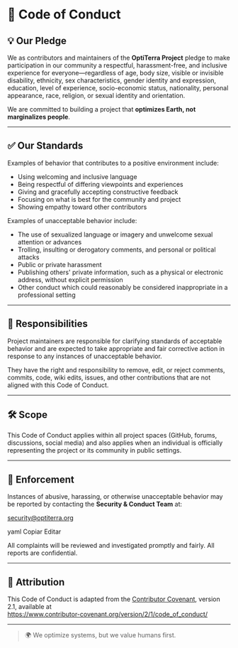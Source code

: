 # 📜 Code of Conduct

## 💡 Our Pledge

We as contributors and maintainers of the **OptiTerra Project** pledge to make participation in our community a respectful, harassment-free, and inclusive experience for everyone—regardless of age, body size, visible or invisible disability, ethnicity, sex characteristics, gender identity and expression, education, level of experience, socio-economic status, nationality, personal appearance, race, religion, or sexual identity and orientation.

We are committed to building a project that **optimizes Earth, not marginalizes people**.

---

## ✅ Our Standards

Examples of behavior that contributes to a positive environment include:

- Using welcoming and inclusive language
- Being respectful of differing viewpoints and experiences
- Giving and gracefully accepting constructive feedback
- Focusing on what is best for the community and project
- Showing empathy toward other contributors

Examples of unacceptable behavior include:

- The use of sexualized language or imagery and unwelcome sexual attention or advances
- Trolling, insulting or derogatory comments, and personal or political attacks
- Public or private harassment
- Publishing others' private information, such as a physical or electronic address, without explicit permission
- Other conduct which could reasonably be considered inappropriate in a professional setting

---

## 📣 Responsibilities

Project maintainers are responsible for clarifying standards of acceptable behavior and are expected to take appropriate and fair corrective action in response to any instances of unacceptable behavior.

They have the right and responsibility to remove, edit, or reject comments, commits, code, wiki edits, issues, and other contributions that are not aligned with this Code of Conduct.

---

## 🛠 Scope

This Code of Conduct applies within all project spaces (GitHub, forums, discussions, social media) and also applies when an individual is officially representing the project or its community in public settings.

---

## 📩 Enforcement

Instances of abusive, harassing, or otherwise unacceptable behavior may be reported by contacting the **Security & Conduct Team** at:

security@optiterra.org

yaml
Copiar
Editar

All complaints will be reviewed and investigated promptly and fairly. All reports are confidential.

---

## 🙌 Attribution

This Code of Conduct is adapted from the [Contributor Covenant](https://www.contributor-covenant.org), version 2.1, available at  
https://www.contributor-covenant.org/version/2/1/code_of_conduct/

---

> 🌍 We optimize systems, but we value humans first.
